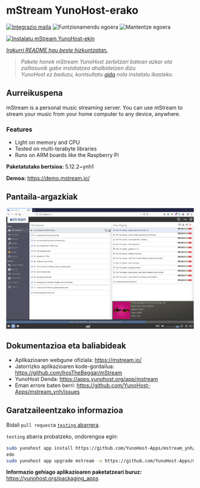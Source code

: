 <!--
Ohart ongi: README hau automatikoki sortu da <https://github.com/YunoHost/apps/tree/master/tools/readme_generator>ri esker
EZ editatu eskuz.
-->

# mStream YunoHost-erako

[![Integrazio maila](https://dash.yunohost.org/integration/mstream.svg)](https://dash.yunohost.org/appci/app/mstream) ![Funtzionamendu egoera](https://ci-apps.yunohost.org/ci/badges/mstream.status.svg) ![Mantentze egoera](https://ci-apps.yunohost.org/ci/badges/mstream.maintain.svg)

[![Instalatu mStream YunoHost-ekin](https://install-app.yunohost.org/install-with-yunohost.svg)](https://install-app.yunohost.org/?app=mstream)

*[Irakurri README hau beste hizkuntzatan.](./ALL_README.md)*

> *Pakete honek mStream YunoHost zerbitzari batean azkar eta zailtasunik gabe instalatzea ahalbidetzen dizu.*  
> *YunoHost ez baduzu, kontsultatu [gida](https://yunohost.org/install) nola instalatu ikasteko.*

## Aurreikuspena

mStream is a personal music streaming server. You can use mStream to stream your music from your home computer to any device, anywhere.

### Features

- Light on memory and CPU
- Tested on multi-terabyte libraries
- Runs on ARM boards like the Raspberry Pi


**Paketatutako bertsioa:** 5.12.2~ynh1

**Demoa:** <https://demo.mstream.io/>

## Pantaila-argazkiak

![mStream(r)en pantaila-argazkia](./doc/screenshots/mstreamv5.png)

## Dokumentazioa eta baliabideak

- Aplikazioaren webgune ofiziala: <https://mstream.io/>
- Jatorrizko aplikazioaren kode-gordailua: <https://github.com/IrosTheBeggar/mStream>
- YunoHost Denda: <https://apps.yunohost.org/app/mstream>
- Eman errore baten berri: <https://github.com/YunoHost-Apps/mstream_ynh/issues>

## Garatzaileentzako informazioa

Bidali `pull request`a [`testing` abarrera](https://github.com/YunoHost-Apps/mstream_ynh/tree/testing).

`testing` abarra probatzeko, ondorengoa egin:

```bash
sudo yunohost app install https://github.com/YunoHost-Apps/mstream_ynh/tree/testing --debug
edo
sudo yunohost app upgrade mstream -u https://github.com/YunoHost-Apps/mstream_ynh/tree/testing --debug
```

**Informazio gehiago aplikazioaren paketatzeari buruz:** <https://yunohost.org/packaging_apps>

